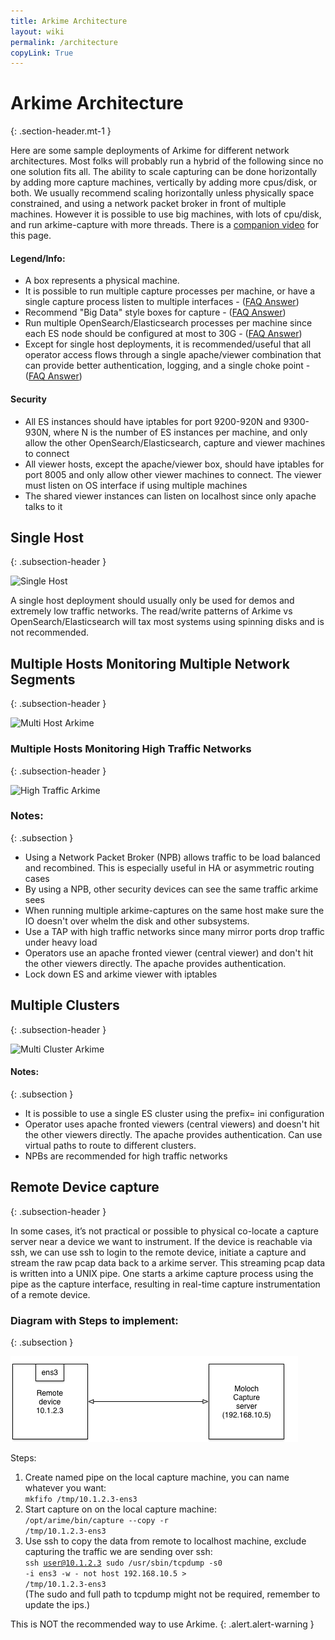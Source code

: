 ```yaml
---
title: Arkime Architecture
layout: wiki
permalink: /architecture
copyLink: True
---
```


<div class="full-height-and-width-container with-footer p-3" markdown="1">

# Arkime Architecture
{: .section-header.mt-1 }


Here are some sample deployments of Arkime for different network architectures. Most folks will probably run a hybrid of the following since no one solution fits all. The ability to scale capturing can be done horizontally by adding more capture machines, vertically by adding more cpus/disk, or both. We usually recommend scaling horizontally unless physically space constrained, and using a network packet broker in front of multiple machines. However it is possible to use big machines, with lots of cpu/disk, and run arkime-capture with more threads. There is a [companion video](https://youtu.be/ZFd7TYRurms) for this page.

#### Legend/Info:

* A box represents a physical machine.
* It is possible to run multiple capture processes per machine, or have a single capture process listen to multiple interfaces - ([FAQ Answer](faq#what-kind-of-packet-capture-speeds-can-arkime-capture-handle))
* Recommend "Big Data" style boxes for capture - ([FAQ Answer](faq#what-kind-of-capture-machines-should-we-buy))
* Run multiple OpenSearch/Elasticsearch processes per machine since each ES node should be configured at most to 30G - ([FAQ Answer](faq#how-many-elasticsearch-nodes-or-machines-do-i-need))
* Except for single host deployments, it is recommended/useful that all operator access flows through a single apache/viewer combination that can provide better authentication, logging, and a single choke point - ([FAQ Answer](faq#how-do-i-proxy-arkime-using-apache))

#### Security

* All ES instances should have iptables for port 9200-920N and 9300-930N, where N is the number of ES instances per machine, and only allow the other OpenSearch/Elasticsearch, capture and viewer machines to connect
* All viewer hosts, except the apache/viewer box, should have iptables for port 8005 and only allow other viewer machines to connect. The viewer must listen on OS interface if using multiple machines
* The shared viewer instances can listen on localhost since only apache talks to it

## Single Host
{: .subsection-header }

![Single Host](/assets/SingleHostArkime.gif)

A single host deployment should usually only be used for demos and extremely low traffic networks. The read/write patterns of Arkime vs OpenSearch/Elasticsearch will tax most systems using spinning disks and is not recommended.

## Multiple Hosts Monitoring Multiple Network Segments
{: .subsection-header }

![Multi Host Arkime](/assets/MultiHostArkime.gif)

### Multiple Hosts Monitoring High Traffic Networks
{: .subsection-header }

![High Traffic Arkime](/assets/HighTrafficArkime.gif)

### Notes:
{: .subsection }

* Using a Network Packet Broker (NPB) allows traffic to be load balanced and recombined. This is especially useful in HA or asymmetric routing cases
* By using a NPB, other security devices can see the same traffic arkime sees
* When running multiple arkime-captures on the same host make sure the IO doesn't over whelm the disk and other subsystems.
* Use a TAP with high traffic networks since many mirror ports drop traffic under heavy load
* Operators use an apache fronted viewer (central viewer) and don't hit the other viewers directly. The apache provides authentication.
* Lock down ES and arkime viewer with iptables

## Multiple Clusters
{: .subsection-header }

![Multi Cluster Arkime](/assets/MultiClusterArkime.gif)

#### Notes:
{: .subsection }

* It is possible to use a single ES cluster using the prefix= ini configuration
* Operator uses apache fronted viewers (central viewers) and doesn't hit the other viewers directly. The apache provides authentication. Can use virtual paths to route to different clusters.
* NPBs are recommended for high traffic networks

## Remote Device capture
{: .subsection-header }

In some cases, it’s not practical or possible to physical co-locate a capture server near a device we want to instrument. If the device is reachable via ssh, we can use ssh to login to the remote device, initiate a capture and stream the raw pcap data back to a arkime server. This streaming pcap data is written into a UNIX pipe.  One starts a arkime capture process using the pipe as the capture interface, resulting in real-time capture instrumentation of a remote device.

### Diagram with Steps to implement:
{: .subsection }

![RemoteCaptureArch](/assets/RemoteCaptureArch.gif)

Steps:
1. Create named pipe on the local capture machine, you can name whatever you want: <br><code>mkfifo /tmp/10.1.2.3-ens3</code>
1. Start capture on on the local capture machine: <br><code>/opt/arime/bin/capture --copy -r /tmp/10.1.2.3-ens3</code>
1. Use ssh to copy the data from remote to localhost machine, exclude capturing the traffic we are sending over ssh: <br><code>ssh user@10.1.2.3 sudo /usr/sbin/tcpdump -s0 -i ens3 -w - not host 192.168.10.5 > /tmp/10.1.2.3-ens3</code><br>(The sudo and full path to tcpdump might not be required, remember to update the ips.)

This is NOT the recommended way to use Arkime.
{: .alert.alert-warning }


</div>
